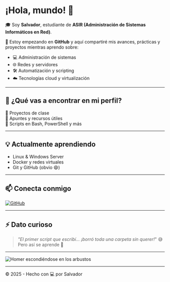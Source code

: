 # ¡Hola, mundo! 👋

🎓 Soy **Salvador**, estudiante de **ASIR (Administración de Sistemas Informáticos en Red)**.

🚀 Estoy empezando en **GitHub** y aquí compartiré mis avances, prácticas y proyectos mientras aprendo sobre:

- 💻 Administración de sistemas
- 🌐 Redes y servidores
- 🛠️ Automatización y scripting
- ☁️ Tecnologías cloud y virtualización

---

## 📌 ¿Qué vas a encontrar en mi perfil?

🧪 Proyectos de clase  
📁 Apuntes y recursos útiles  
🤖 Scripts en Bash, PowerShell y más  

---

## 💡 Actualmente aprendiendo

- Linux & Windows Server
- Docker y redes virtuales
- Git y GitHub (obvio 😄)

---

## 📫 Conecta conmigo

[![GitHub](https://img.shields.io/badge/GitHub-%23121011.svg?style=for-the-badge&logo=github&logoColor=white)](https://github.com/SalvadorBL2)

---

## ⚡ Dato curioso

> _"El primer script que escribí... ¡borró toda una carpeta sin querer!_" 😅  
> Pero así se aprende 🚀

---

![Homer escondiéndose en los arbustos](https://media.giphy.com/media/143v0Z4767T15e/giphy.gif)

---

© 2025 - Hecho con 💻 por Salvador
